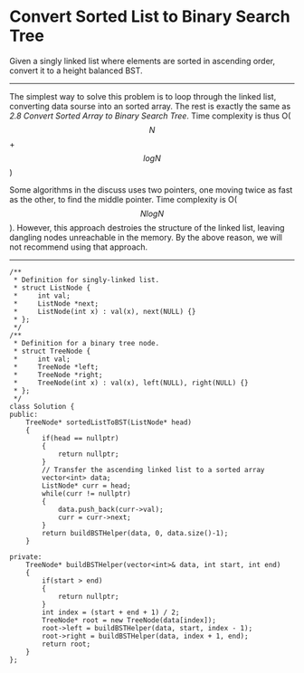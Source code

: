 # Convert Sorted List to Binary Search Tree


Given a singly linked list where elements are sorted in ascending order, convert it to a height balanced BST. 



---


The simplest way to solve this problem is to loop through the linked list, converting data sourse into an sorted array. The rest is exactly the same as *2.8 Convert Sorted Array to Binary Search Tree*. 
Time complexity is thus O($$N$$+$$logN$$)

Some algorithms in the discuss uses two pointers, one moving twice as fast as the other, to find the middle pointer. 
Time complexity is O($$NlogN$$). However, this approach destroies the structure of the linked list, leaving dangling nodes unreachable in the memory. By the above reason, we will not recommend using that approach. 


---


```
/**
 * Definition for singly-linked list.
 * struct ListNode {
 *     int val;
 *     ListNode *next;
 *     ListNode(int x) : val(x), next(NULL) {}
 * };
 */
/**
 * Definition for a binary tree node.
 * struct TreeNode {
 *     int val;
 *     TreeNode *left;
 *     TreeNode *right;
 *     TreeNode(int x) : val(x), left(NULL), right(NULL) {}
 * };
 */
class Solution {
public:
    TreeNode* sortedListToBST(ListNode* head) 
    {
        if(head == nullptr)
        {
            return nullptr;
        }
        // Transfer the ascending linked list to a sorted array
        vector<int> data;
        ListNode* curr = head;
        while(curr != nullptr)
        {
            data.push_back(curr->val);
            curr = curr->next;
        }
        return buildBSTHelper(data, 0, data.size()-1);
    }
    
private:
    TreeNode* buildBSTHelper(vector<int>& data, int start, int end)
    {
        if(start > end)
        {
            return nullptr;
        }
        int index = (start + end + 1) / 2;
        TreeNode* root = new TreeNode(data[index]);
        root->left = buildBSTHelper(data, start, index - 1);
        root->right = buildBSTHelper(data, index + 1, end);
        return root;
    }
};
```

